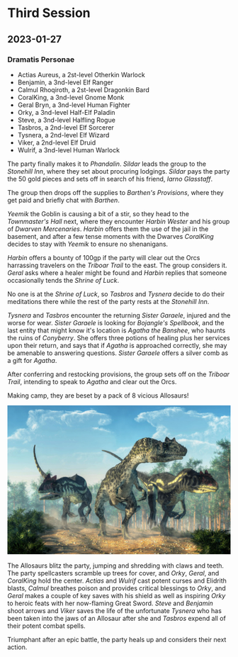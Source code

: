 # Third Session

## 2023-01-27

### Dramatis Personae

- Actias Aureus, a 2st-level Otherkin Warlock
- Benjamin, a 3nd-level Elf Ranger
- Calmul Rhoqiroth, a 2st-level Dragonkin Bard
- CoralKing, a 3nd-level Gnome Monk
- Geral Bryn, a 3nd-level Human Fighter
- Orky, a 3nd-level Half-Elf Paladin
- Steve, a 3nd-level Halfling Rogue
- Tasbros, a 2nd-level Elf Sorcerer
- Tysnera, a 2nd-level Elf Wizard
- Viker, a 2nd-level Elf Druid
- Wulrif, a 3nd-level Human Warlock

The party finally makes it to *Phandalin*. *Sildar* leads the group to the *Stonehill Inn*, where they set about procuring lodgings. *Sildar* pays the
party the 50 gold pieces and sets off in search of his friend, *Iarno Glasstaff*.

The group then drops off the supplies to *Barthen's Provisions*, where they get paid and briefly chat with *Barthen*.

*Yeemik* the Goblin is causing a bit of a stir, so they head to the *Townmaster's Hall* next, where they encounter *Harbin Wester* and his group of *Dwarven Mercenaries*. *Harbin* offers them the use of the jail in the basement, and after a few tense moments with the Dwarves *CoralKing* decides
to stay with *Yeemik* to ensure no shenanigans.

*Harbin* offers a bounty of 100gp if the party will clear out the Orcs harrassing travelers on the *Triboar Trail* to the east. The group considers it. *Geral* asks where a healer might be found and *Harbin* replies that someone occasionally tends the *Shrine of Luck*.

No one is at the *Shrine of Luck*, so *Tasbros* and *Tysnera* decide to do their meditations there while the rest of the party rests at the *Stonehill Inn*.

*Tysnera* and *Tasbros* encounter the returning *Sister Garaele*, injured and the worse for wear. *Sister Garaele* is looking for *Bojangle's Spellbook*,
and the last entity that might know it's location is *Agatha the Banshee*, who haunts the ruins of *Conyberry*. She offers three potions of healing plus
her services upon their return, and says that if *Agatha* is approached correctly, she may be amenable to answering questions. *Sister Garaele* offers a silver comb as a gift for *Agatha*.

After conferring and restocking provisions, the group sets off on the *Triboar Trail*, intending to speak to *Agatha* and clear out the Orcs.

Making camp, they are beset by a pack of 8 vicious Allosaurs!

![Allosaurus Attack!](images/allosaurs.jpeg)

The Allosaurs blitz the party, jumping and shredding with claws and teeth. The party spellcasters scramble up trees for cover,
and *Orky*, *Geral*, and *CoralKing* hold the center.  *Actias* and *Wulrif* cast potent curses and Elidrith blasts, *Calmul* breathes
poison and provides critical blessings to *Orky*, and *Geral* makes a couple of key saves with his shield as well as inspiring *Orky*
to heroic feats with her now-flaming Great Sword. *Steve* and *Benjamin* shoot arrows and *Viker* saves the life of the unfortunate *Tysnera* who has been taken into the jaws of an Allosaur after she and *Tasbros* expend all of their potent combat spells.

Triumphant after an epic battle, the party heals up and considers their next action.
